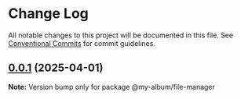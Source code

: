 # Change Log

All notable changes to this project will be documented in this file.
See [Conventional Commits](https://conventionalcommits.org) for commit guidelines.

## [0.0.1](https://github.com/eduardogomesf/my-album/compare/@my-album/file-manager@0.0.2...@my-album/file-manager@0.0.1) (2025-04-01)

**Note:** Version bump only for package @my-album/file-manager
